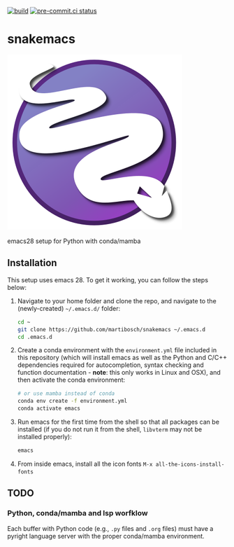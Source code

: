 [![build](https://github.com/martibosch/snakemacs/actions/workflows/build.yaml/badge.svg)](https://github.com/martibosch/snakemacs/actions/workflows/build.yaml)
[![pre-commit.ci status](https://results.pre-commit.ci/badge/github/martibosch/snakemacs/main.svg)](https://results.pre-commit.ci/latest/github/martibosch/snakemacs/main)

# snakemacs

![snakemacs logo](https://github.com/martibosch/snakemacs/blob/main/snakemacs.svg)

emacs28 setup for Python with conda/mamba

## Installation

This setup uses emacs 28. To get it working, you can follow the steps below:

1. Navigate to your home folder and clone the repo, and navigate to the (newly-created) `~/.emacs.d/` folder:

   ```bash
   cd ~
   git clone https://github.com/martibosch/snakemacs ~/.emacs.d
   cd .emacs.d
   ```

2. Create a conda environment with the `environment.yml` file included in this repository (which will install emacs as well as the Python and C/C++ dependencies required for autocompletion, syntax checking and function documentation - **note**: this only works in Linux and OSX), and then activate the conda environment:

   ```bash
   # or use mamba instead of conda
   conda env create -f environment.yml
   conda activate emacs
   ```

3. Run emacs for the first time from the shell so that all packages can be installed (if you do not run it from the shell, `libvterm` may not be installed properly):

   ```bash
   emacs
   ```

4. From inside emacs, install all the icon fonts `M-x all-the-icons-install-fonts`

## TODO

### Python, conda/mamba and lsp worfklow

Each buffer with Python code (e.g., `.py` files and `.org` files) must have a pyright language server with the proper conda/mamba environment.
